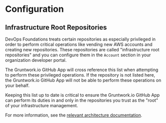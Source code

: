 # Configuration

## Infrastructure Root Repositories

DevOps Foundations treats certain repositories as especially privileged in order to perform critical operations like vending new AWS accounts and creating new repositories. These repositories are called "infrastructure root repositories" and you can configure them in the `Account` section in your organization developer portal.

<!-- TODO: Add screenshot -->

The Gruntwork.io GitHub App will cross reference this list when attempting to perform these privileged operations. If the repository is not listed here, the Gruntwork.io GitHub App will not be able to perform these operations on your behalf.

Keeping this list up to date is critical to ensure the Gruntwork.io GitHub App can perform its duties in and only in the repositories you trust as the "root" of your infrastructure management.

For more information, see the [relevant architecture documentation](/foundations/iac-foundations/architecture#infrastructure-live-root).

